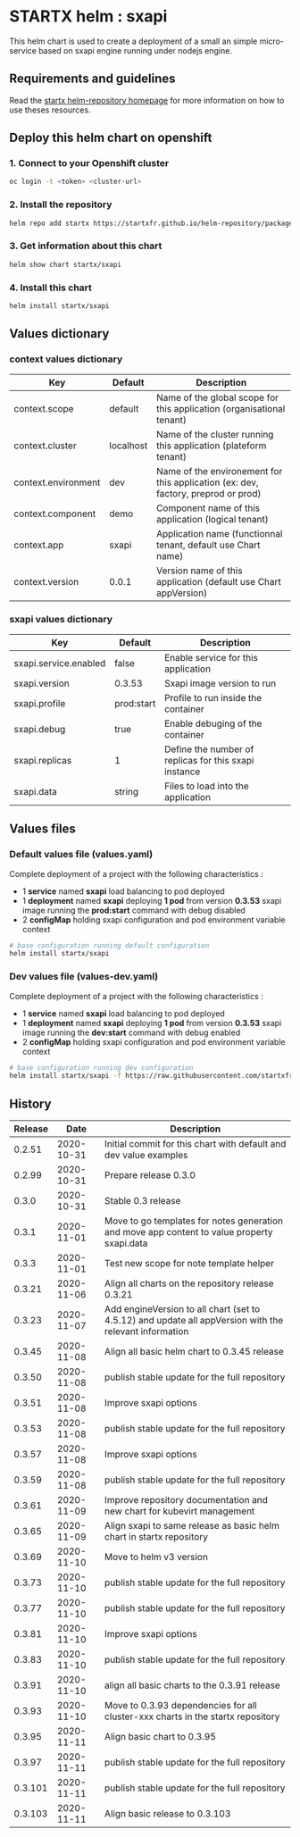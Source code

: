 # STARTX helm : sxapi

This helm chart is used to create a deployment of a small an simple micro-service based on 
sxapi engine running under nodejs engine.

## Requirements and guidelines

Read the [startx helm-repository homepage](https://startxfr.github.io/helm-repository) for
more information on how to use theses resources.

## Deploy this helm chart on openshift

### 1. Connect to your Openshift cluster

```bash
oc login -t <token> <cluster-url>
```

### 2. Install the repository

```bash
helm repo add startx https://startxfr.github.io/helm-repository/packages/
```

### 3. Get information about this chart

```bash
helm show chart startx/sxapi
```

### 4. Install this chart

```bash
helm install startx/sxapi
```

## Values dictionary

### context values dictionary

| Key                 | Default   | Description
| ------------------- | --------- | -----------------------------------------------------
| context.scope       | default   | Name of the global scope for this application (organisational tenant)
| context.cluster     | localhost | Name of the cluster running this application (plateform tenant)
| context.environment | dev       | Name of the environement for this application (ex: dev, factory, preprod or prod)
| context.component   | demo      | Component name of this application (logical tenant)
| context.app         | sxapi     | Application name (functionnal tenant, default use Chart name)
| context.version     | 0.0.1     | Version name of this application (default use Chart appVersion)

### sxapi values dictionary

| Key                   | Default    | Description
| --------------------- | ---------- | -----------------------------------------------------
| sxapi.service.enabled | false      | Enable service for this application
| sxapi.version         | 0.3.53     | Sxapi image version to run
| sxapi.profile         | prod:start | Profile to run inside the container
| sxapi.debug           | true       | Enable debuging of the container
| sxapi.replicas        | 1          | Define the number of replicas for this sxapi instance
| sxapi.data            | string     | Files to load into the application

## Values files

### Default values file (values.yaml)

Complete deployment of a project with the following characteristics :

- 1 **service** named **sxapi** load balancing to pod deployed
- 1 **deployment** named **sxapi** deploying **1 pod** from version **0.3.53** sxapi image running the **prod:start** command with debug disabled
- 2 **configMap** holding sxapi configuration and pod environment variable context

```bash
# base configuration running default configuration
helm install startx/sxapi
```

### Dev values file (values-dev.yaml)

Complete deployment of a project with the following characteristics :

- 1 **service** named **sxapi** load balancing to pod deployed
- 1 **deployment** named **sxapi** deploying **1 pod** from version **0.3.53** sxapi image running the **dev:start** command with debug enabled
- 2 **configMap** holding sxapi configuration and pod environment variable context

```bash
# base configuration running dev configuration
helm install startx/sxapi -f https://raw.githubusercontent.com/startxfr/helm-repository/master/charts/sxapi/values-dev.yaml
```

## History

| Release | Date       | Description
| ------- | ---------- | -----------------------------------------------------
| 0.2.51  | 2020-10-31 | Initial commit for this chart with default and dev value examples
| 0.2.99  | 2020-10-31 | Prepare release 0.3.0
| 0.3.0   | 2020-10-31 | Stable 0.3 release
| 0.3.1   | 2020-11-01 | Move to go templates for notes generation and move app content to value property sxapi.data
| 0.3.3   | 2020-11-01 | Test new scope for note template helper
| 0.3.21  | 2020-11-06 | Align all charts on the repository release 0.3.21
| 0.3.23  | 2020-11-07 | Add engineVersion to all chart (set to 4.5.12) and update all appVersion with the relevant information
| 0.3.45  | 2020-11-08 | Align all basic helm chart to 0.3.45 release
| 0.3.50  | 2020-11-08 | publish stable update for the full repository
| 0.3.51  | 2020-11-08 | Improve sxapi options
| 0.3.53  | 2020-11-08 | publish stable update for the full repository
| 0.3.57  | 2020-11-08 | Improve sxapi options
| 0.3.59  | 2020-11-08 | publish stable update for the full repository
| 0.3.61  | 2020-11-09 | Improve repository documentation and new chart for kubevirt management
| 0.3.65  | 2020-11-09 | Align sxapi to same release as basic helm chart in startx repository
| 0.3.69  | 2020-11-10 | Move to helm v3 version
| 0.3.73  | 2020-11-10 | publish stable update for the full repository
| 0.3.77  | 2020-11-10 | publish stable update for the full repository
| 0.3.81  | 2020-11-10 | Improve sxapi options
| 0.3.83  | 2020-11-10 | publish stable update for the full repository
| 0.3.91  | 2020-11-10 | align all basic charts to the 0.3.91 release
| 0.3.93  | 2020-11-10 | Move to 0.3.93 dependencies for all cluster-xxx charts in the startx repository
| 0.3.95  | 2020-11-11 | Align basic chart to 0.3.95
| 0.3.97  | 2020-11-11 | publish stable update for the full repository
| 0.3.101  | 2020-11-11 | publish stable update for the full repository
| 0.3.103  | 2020-11-11 | Align basic release to 0.3.103

